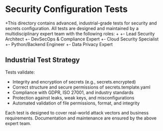 # Security Configuration Tests

+This directory contains advanced, industrial-grade tests for security and secrets configuration. All tests are designed and maintained by a multidisciplinary expert team with the following roles:
+
+- Lead Security Architect
+- DevSecOps & Compliance Expert
+- Cloud Security Specialist
+- Python/Backend Engineer
+- Data Privacy Expert

## Industrial Test Strategy

Tests validate:
- Integrity and encryption of secrets (e.g., secrets.encrypted)
- Correct structure and secure permissions of secrets.template.yaml
- Compliance with GDPR, ISO 27001, and industry standards
- Protection against leaks, weak keys, and misconfigurations
- Automated validation of file permissions, format, and integrity

Each test is designed to cover real-world attack vectors and business requirements. Documentation and maintenance are ensured by the above expert team.